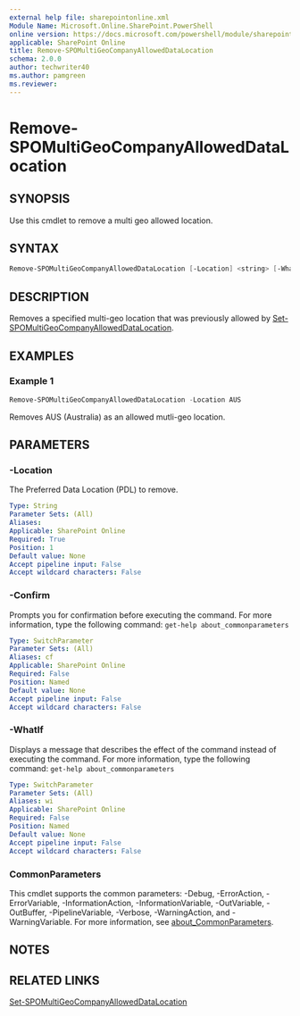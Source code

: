 ```yaml
---
external help file: sharepointonline.xml
Module Name: Microsoft.Online.SharePoint.PowerShell
online version: https://docs.microsoft.com/powershell/module/sharepoint-online/remove-spomultigeocompanyalloweddatalocation
applicable: SharePoint Online
title: Remove-SPOMultiGeoCompanyAllowedDataLocation
schema: 2.0.0
author: techwriter40
ms.author: pamgreen
ms.reviewer:
---
```


# Remove-SPOMultiGeoCompanyAllowedDataLocation

## SYNOPSIS

Use this cmdlet to remove a multi geo allowed location.

## SYNTAX

```powershell
Remove-SPOMultiGeoCompanyAllowedDataLocation [-Location] <string> [-WhatIf] [-Confirm] [<CommonParameters>]
```

## DESCRIPTION

Removes a specified multi-geo location that was previously allowed by [Set-SPOMultiGeoCompanyAllowedDataLocation](Set-SPOMultiGeoCompanyAllowedDataLocation.md).

## EXAMPLES

### Example 1

```powershell
Remove-SPOMultiGeoCompanyAllowedDataLocation -Location AUS
```
Removes AUS (Australia) as an allowed mutli-geo location.

## PARAMETERS

### -Location

The Preferred Data Location (PDL) to remove.

```yaml
Type: String
Parameter Sets: (All)
Aliases:
Applicable: SharePoint Online
Required: True
Position: 1
Default value: None
Accept pipeline input: False
Accept wildcard characters: False
```

### -Confirm

Prompts you for confirmation before executing the command.
For more information, type the following command: `get-help about_commonparameters`

```yaml
Type: SwitchParameter
Parameter Sets: (All)
Aliases: cf
Applicable: SharePoint Online
Required: False
Position: Named
Default value: None
Accept pipeline input: False
Accept wildcard characters: False
```

### -WhatIf

Displays a message that describes the effect of the command instead of executing the command.
For more information, type the following command: `get-help about_commonparameters`

```yaml
Type: SwitchParameter
Parameter Sets: (All)
Aliases: wi
Applicable: SharePoint Online
Required: False
Position: Named
Default value: None
Accept pipeline input: False
Accept wildcard characters: False
```

### CommonParameters

This cmdlet supports the common parameters: -Debug, -ErrorAction, -ErrorVariable, -InformationAction, -InformationVariable, -OutVariable, -OutBuffer, -PipelineVariable, -Verbose, -WarningAction, and -WarningVariable. For more information, see [about_CommonParameters](https://go.microsoft.com/fwlink/p/?LinkID=113216).

## NOTES

## RELATED LINKS

[Set-SPOMultiGeoCompanyAllowedDataLocation](Set-SPOMultiGeoCompanyAllowedDataLocation.md)
